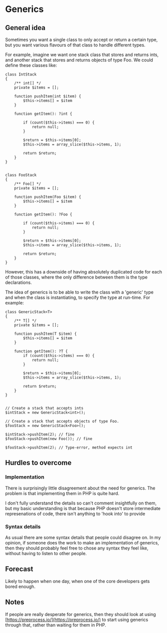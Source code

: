 # Generics

## General idea

Sometimes you want a single class to only accept or return a certain type, but you want various flavours of that class to handle different types.

For example, imagine we want one stack class that stores and returns ints, and another stack that stores and returns objects of type Foo. We could define these classes like:


```
class IntStack
{
    /** int[] */
    private $items = [];

    function pushItem(int $item) {
        $this->items[] = $item
    }
  
    function getItem(): ?int {
  
        if (count($this->items) === 0) {
            return null;
        }

        $return = $this->items[0];
        $this->items = array_slice($this->items, 1);
         
        return $return;
    } 
}


class FooStack
{
    /** Foo[] */
    private $items = [];

    function pushItem(Foo $item) {
        $this->items[] = $item
    }
  
    function getItem(): ?Foo {
  
        if (count($this->items) === 0) {
            return null;
        }

        $return = $this->items[0];
        $this->items = array_slice($this->items, 1);
         
        return $return;
    } 
}
```

However, this has a downside of having absolutely duplicated code for each of those classes, where the only difference between them is the type declarations.

The idea of generics is to be able to write the class with a 'generic' type and when the class is instantiating, to specify the type at run-time. For example:


```
class GenericStack<T>
{
    /** T[] */
    private $items = [];

    function pushItem(T $item) {
        $this->items[] = $item
    }
  
    function getItem(): ?T {
        if (count($this->items) === 0) {
            return null;
        }

        $return = $this->items[0];
        $this->items = array_slice($this->items, 1);
         
        return $return;
    } 
}


// Create a stack that accepts ints
$intStack = new GenericStack<int>();

// Create a stack that accepts objects of type Foo.
$fooStack = new GenericStack<Foo>();

$intStack->pushItem(2); // fine
$fooStack->pushItem(new Foo()); // fine

$fooStack->pushItem(2); // Type-error, method expects int
```

## Hurdles to overcome


### Implementation

There is surprisingly little disagreement about the need for generics. The problem is that implementing them in PHP is quite hard.

I don't fully understand the details so can't comment insightfully on them, but my basic understanding is that because PHP doesn't store intermediate represenations of code, there isn't anything to 'hook into' to provide


### Syntax details 

As usual there are some syntax details that people could disagree on. In my opinion, if someone does the work to make an implementation of generics, then they should probably feel free to chose any syntax they feel like, without having to listen to other people.

## Forecast

Likely to happen when one day, when one of the core developers gets bored enough.

## Notes

If people are really desperate for generics, then they should look at using [https://preprocess.io/](https://preprocess.io/) to start using generics through that, rather than waiting for them in PHP.
